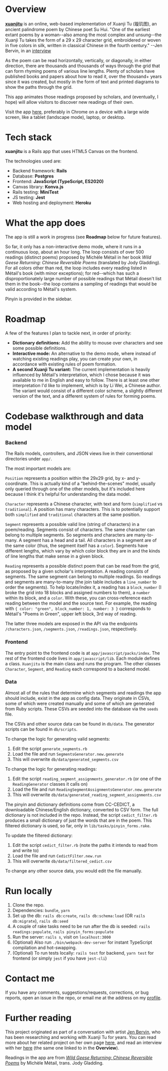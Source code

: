# Overview

[**xuanjitu**](http://xuanjitu.herokuapp.com/) is an online, web-based implementation of Xuanji Tu (璇玑图), an ancient palindrome poem by Chinese poet Su Hui. "One of the earliest extant poems by a woman--also among the most complex and unsung--the Xuanji Tu takes the form of a 29 x 29 character grid, embroidered or woven in five colors in silk, written in classical Chinese in the fourth century." --Jen Bervin, in an [interview](https://www.asymptotejournal.com/interview/an-interview-with-jen-bervin/)

As the poem can be read horizontally, vertically, or diagonally, in either direction, there are thousands and thousands of ways through the grid that can form rhyming poems of various line lengths. Plenty of scholars have published books and papers about how to read it, over the thousand+ years since it was created, but mostly in the form of text and printed diagrams to show the paths through the grid.

This app animates those readings proposed by scholars, and (eventually, I hope) will allow visitors to discover new readings of their own.

Visit the app [here](http://xuanjitu.herokuapp.com/), preferably in Chrome on a device with a large wide screen, like a tablet (landscape mode), laptop, or desktop.


# Tech stack

**xuanjitu** is a Rails app that uses HTML5 Canvas on the frontend.

The technologies used are:
+ Backend framework: **Rails**
+ Database: **Postgres**
+ Frontend: **JavaScript (TypeScript, ES2020)**
+ Canvas library: **Konva.js**
+ Rails testing: **MiniTest**
+ JS testing: **Jest**
+ Web hosting and deployment: **Heroku**


# What the app does

The app is still a work in progress (see **Roadmap** below for future features).

So far, it only has a non-interactive demo mode, where it runs in a continuous loop, about an hour long. The loop consists of over 500 readings (distinct poems) proposed by Michèle Métail in her book _Wild Geese Returning: Chinese Reversible Poems_ (translated by Jody Gladding). For all colors other than red, the loop includes every reading listed in Métail's book (with minor exceptions); for red--which has such a disproportionately large number of possible readings that Métail doesn't list them in the book--the loop contains a sampling of readings that would be valid according to Métail's system.

Pinyin is provided in the sidebar.


# Roadmap

A few of the features I plan to tackle next, in order of priority:

+ **Dictionary definitions:** Add the ability to mouse over characters and see some possible definitions.
+ **Interactive mode:** An alternative to the demo mode, where instead of watching existing readings play, you can create your own, in accordance with existing rules of poem formation.
+ **A second Xuanji Tu variant:** The current implementation is heavily influenced by Métail's interpretation, which I chose because it was available to me in English and easy to follow. There is at least one other interpretation I'd like to implement, which is by Li Wei, a Chinese author. The variant would consist of a different color scheme, a slightly different version of the text, and a different system of rules for forming poems.


# Codebase walkthrough and data model

### Backend

The Rails models, controllers, and JSON views live in their conventional directories under `app/`.

The most important models are:

`Position` represents a position within the 29x29 grid, by x- and y-coordinate. This is actually kind of a "behind-the-scenes" model, usually only queried through one of the other models, but it's included here because I think it's helpful for understanding the data model.

`Character` represents a Chinese character, with text and form (`simplified` vs `traditional`). A position has many characters. This is to potentially support both `simplified` and `traditional` characters at the same position.

`Segment` represents a possible valid line (string of characters) in a poem/reading. Segments consist of characters. The same character can belong to multiple segments. So segments and characters are many-to-many. A segment has a head and a tail. All characters in a segment are of the same color (thus, the segment itself has a `color`). Segments have different lengths, which vary by which color block they are in and the kinds of line lengths that make sense in a given block.

`Reading` represents a possible distinct poem that can be read from the grid, as proposed by a given scholar's interpretation. A reading consists of segments. The same segment can belong to multiple readings. So readings and segments are many-to-many (the join table includes a `line_number` to order the segments). To help locate/index it, a reading has a `block_number` (I broke the grid into 18 blocks and assigned numbers to them), a `number` within its block, and a `color`. With these, you can cross-reference each reading between the model and the source text. For example, the reading with `{ color: "green", block_number: 1, number: 3 }` corresponds to Métail's "Poems in Green", upper left block, 3rd way of reading.

The latter three models are exposed in the API via the endpoints `/characters.json`, `/segments.json`, `/readings.json`, respectively.


### Frontend

The entry point to the frontend code is at `app/javascript/packs/index`. The rest of the frontend code lives in `app/javascript/lib`. Each module defines a class. `Xuanjitu` is the main class and runs the program. The other classes `Character`, `Segment`, and `Reading` each correspond to a backend model.


### Data

Almost all of the rules that determine which segments and readings the app should include, exist in the app as config data. They originate in CSVs, some of which were created manually and some of which are generated from Ruby scripts. These CSVs are seeded into the database via the `seeds` file.

The CSVs and other source data can be found in `db/data`. The generator scripts can be found in `db/scripts`.

To change the logic for generating valid segments:
1. Edit the script `generate_segments.rb`
2. Load the file and run `SegmentsGenerator.new.generate`
3. This will overwrite `db/data/generated_segments.csv`

To change the logic for generating readings:
1. Edit the script `reading_segment_assignments_generator.rb` (or one of the `ReadingGenerator` classes it calls on)
2. Load the file and run `ReadingSegmentAssignmentsGenerator.new.generate`
3. This will overwrite `db/data/generated_reading_segment_assignments.csv`

The pinyin and dictionary definitions come from CC-CEDICT, a downloadable Chinese/English dictionary, converted to CSV form. The full dictionary is not included in the repo. Instead, the script `cedict_filter.rb` produces a small dictionary of just the words that are in the poem. This filtered dictionary is used, so far, only in `lib/tasks/pinyin_forms.rake`.

To update the filtered dictionary:
1. Edit the script `cedict_filter.rb` (note the paths it intends to read from and write to)
2. Load the file and run `CedictFilter.new.run`
3. This will overwrite `db/data/filtered_cedict.csv`

To change any other source data, you would edit the file manually.


# Run locally

1. Clone the repo.
2. Dependencies: `bundle`, `yarn`
3. Set up the db: `rails db:create`, `rails db:schema:load` (OR `rails db:migrate`), `rails db:seed`
4. A couple of rake tasks need to be run after the db is seeded: `rails readings:populate`, `rails pinyin_forms:populate`
5. Run the server: `rails s`, visit on `localhost:3000`
6. (Optional) Also run `./bin/webpack-dev-server` for instant TypeScript compilation and hot-swapping.
7. (Optional) To run tests locally: `rails test` for backend, `yarn test` for frontend (or simply `jest` if you have `jest-cli`)


# Contact me

If you have any comments, suggestions/requests, corrections, or bug reports, open an issue in the repo, or email me at the address on my [profile](https://github.com/rorysaur).


# Further reading

This project originated as part of a conversation with artist [Jen Bervin](http://jenbervin.com/), who has been researching and working with Xuanji Tu for years. You can read more about her related project on her own page [here](http://jenbervin.com/projects/su-huis-reversible-poem#1), and read an interview with her [here](https://www.asymptotejournal.com/interview/an-interview-with-jen-bervin/) (the same one linked to in the **Overview**).

Readings in the app are from [_Wild Geese Returning: Chinese Reversible Poems_](https://www.amazon.com/Wild-Geese-Returning-Chinese-Reversible/dp/9629968002) by Michèle Métail, trans. Jody Gladding.
